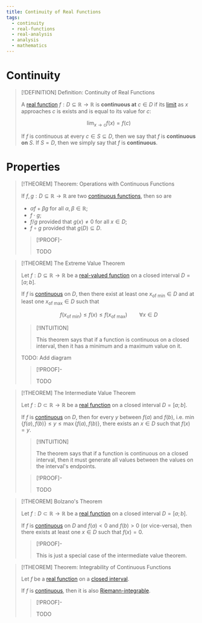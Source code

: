 ```yaml
---
title: Continuity of Real Functions
tags:
  - continuity
  - real-functions
  - real-analysis
  - analysis
  - mathematics
---
```


# Continuity

>[!DEFINITION] Definition: Continuity of Real Functions
>
>A [real function](./index.md) $f: D \subseteq \mathbb{R} \to \mathbb{R}$ is **continuous at** $c \in D$ if its [limit](Limits/index.md) as $x$ approaches $c$ is exists and is equal to its value for $c$:
>
>$$
>\lim_{x \to c} f(x) = f(c)
>$$
>
>If $f$ is continuous at every $c \in S \subseteq D$, then we say that $f$ is **continuous on** $S$. If $S = D$, then we simply say that $f$ is **continuous**.
>

# Properties

>[!THEOREM] Theorem: Operations with Continuous Functions
>
>If $f,g: D \subseteq\mathbb{R} \to \mathbb{R}$ are two [continuous functions](Continuity.md), then so are
>- $\alpha f + \beta g$ for all $\alpha,\beta \in \mathbb{R}$;
>- $f \cdot g$;
>- $f / g$ provided that $g(x) \ne 0$ for all $x \in D$;
>- $f \circ g$ provided that $g(D) \subseteq D$.
>
>>[!PROOF]-
>>
>>TODO
>>
>

>[!THEOREM] The Extreme Value Theorem
>
>Let $f: D \subseteq \mathbb{R} \to \mathbb{R}$ be a [real-valued function](../Real-Valued%20Function.md) on a closed interval $D = [a;b]$.
>
>If $f$ is [continuous](./index.md) on $D$, then there exist at least one $x_{\text{of min}} \in D$ and at least one $x_{\text{of max}} \in D$ such that
>
>$$
>f(x_{\text{of min}}) \le f(x) \le f(x_{\text{of max}}) \qquad \forall x \in D
>$$
>
>>[!INTUITION]
>>
>>This theorem says that if a function is continuous on a closed interval, then it has a minimum and a maximum value on it.
>>
>
>TODO: Add diagram
>
>>[!PROOF]-
>>
>>TODO
>>
>

>[!THEOREM] The Intermediate Value Theorem
>
>Let $f: D \subset \mathbb{R} \to \mathbb{R}$ be a [real function](./index.md) on a closed interval $D = [a;b]$.
>
>If $f$ is [continuous](./index.md) on $D$, then for every $y$ between $f(a)$ and $f(b)$, i.e. $\min\{f(a), f(b)\} \le y \le \max\{f(a), f(b)\}$, there exists an $x \in D$ such that $f(x) = y$.
>
>>[!INTUITION]
>>
>>The theorem says that if a function is continuous on a closed interval, then it must generate all values between the values on the interval's endpoints.
>>
>
>>[!PROOF]-
>>
>>TODO
>>
>

>[!THEOREM] Bolzano's Theorem
>
>Let $f: D \subset \mathbb{R} \to \mathbb{R}$ be a [real function](./index.md) on a closed interval $D = [a;b]$.
>
>If $f$ is [continuous](./index.md) on $D$ and $f(a) \lt 0$ and $f(b) \gt 0$ (or vice-versa), then there exists at least one $x \in D$ such that $f(x) = 0$.
>
>>[!PROOF]-
>>
>>This is just a special case of the intermediate value theorem.
>>
>

>[!THEOREM] Theorem: Integrability of Continuous Functions
>
>Let $f$ be a [real function](./index.md) on a [closed interval](../../../../../Set%20Theory/Ordering/Intervals.md).
>
>If $f$ is [continuous](./index.md), then it is also [Riemann-integrable](Integration/Definite%20Integrals/index.md).
>
>>[!PROOF]-
>>
>>TODO
>>
>

